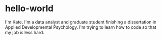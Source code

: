 # hello-world

I'm Kate. I'm a data analyst and graduate student finishing a dissertation in Applied Developmental Psychology.
I'm trying to learn how to code so that my job is less hard.
